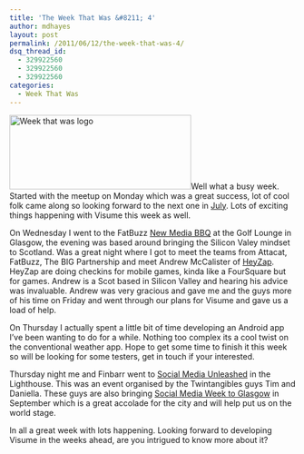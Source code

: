 ```yaml
---
title: 'The Week That Was &#8211; 4'
author: mdhayes
layout: post
permalink: /2011/06/12/the-week-that-was-4/
dsq_thread_id:
  - 329922560
  - 329922560
  - 329922560
categories:
  - Week That Was
---
```

[<img class="alignright size-full wp-image-62" title="week that was" src="http://rookieoven.com/wp-content/uploads/2011/05/week-that-was-e1305987012779.png" alt="Week that was logo" width="320" height="131" />][1]Well what a busy week. Started with the meetup on Monday which was a great success, lot of cool folk came along so looking forward to the next one in [July][2]. Lots of exciting things happening with Visume this week as well.

On Wednesday I went to the FatBuzz [New Media BBQ][3] at the Golf Lounge in Glasgow, the evening was based around bringing the Silicon Valey mindset to Scotland. Was a great night where I got to meet the teams from Attacat, FatBuzz, The BIG Partnership and meet Andrew McCalister of [HeyZap][4]. HeyZap are doing checkins for mobile games, kinda like a FourSquare but for games. Andrew is a Scot based in Silicon Valley and hearing his advice was invaluable. Andrew was very gracious and gave me and the guys more of his time on Friday and went through our plans for Visume and gave us a load of help.

On Thursday I actually spent a little bit of time developing an Android app I&#8217;ve been wanting to do for a while. Nothing too complex its a cool twist on the conventional weather app. Hope to get some time to finish it this week so will be looking for some testers, get in touch if your interested.

Thursday night me and Finbarr went to [Social Media Unleashed][5] in the Lighthouse. This was an event organised by the Twintangibles guys Tim and Daniella. These guys are also bringing [Social Media Week to Glasgow][6] in September which is a great accolade for the city and will help put us on the world stage.

In all a great week with lots happening. Looking forward to developing Visume in the weeks ahead, are you intrigued to know more about it?

&nbsp;

&nbsp;

&nbsp;

 [1]: http://rookieoven.com/wp-content/uploads/2011/05/week-that-was-e1305987012779.png
 [2]: http://rookieoven.com/2011/06/07/how-was-the-glasgow-meetup/ "How was the Glasgow Meetup"
 [3]: http://www.fatbuzzblog.com/2011/05/new-media-bbq-what-scotland-can-learn.html "NmBBQ"
 [4]: http://heyzap.com "heyzap"
 [5]: http://twintangibles.co.uk/events/smu2/ "SMU2"
 [6]: http://socialmediaweek.org/glasgow/ "Social Media Week"